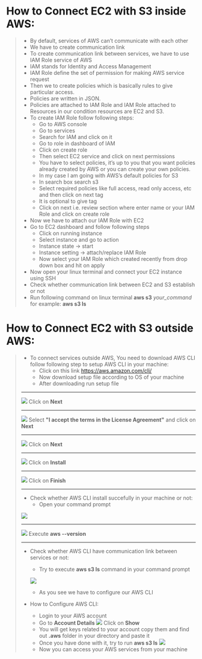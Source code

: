 # How to Connect EC2 with S3 inside AWS:
>	+ By default, services of AWS can’t communicate with each other 
>	+ We have to create communication link
>	+ To create communication link between services, we have to use IAM Role service of AWS
>	+ IAM stands for Identity and Access Management
>	+ IAM Role define the set of permission for making AWS service request
>	+ Then we to create policies which is basically rules to give particular access.
>	+ Policies are written in JSON.
>	+ Policies are attached to IAM Role and IAM Role attached to Resources in our condition resources are EC2 and S3.
>   + To create IAM Role follow following steps:
>	    + Go to AWS console
>	    + Go to services
>	    + Search for IAM and click on it
>	    + Go to role in dashboard of IAM
>	    + Click on create role
>	    + Then select EC2 service and click on next permissions
>	    + You have to select policies, it’s up to you that you want policies already created by AWS or you can create your own policies.
>	    + In my case I am going with AWS’s default policies for S3
>	    + In search box search s3
>	    + Select required policies like full access, read only access, etc and then click on next tag
>	    + It is optional to give tag
>	    + Click on next i.e. review section where enter name or your IAM Role and click on create role
> + Now we have to attach our IAM Role with EC2
> + Go to EC2 dashboard and follow following steps
>	   + Click on running instance
>	   + Select instance and go to action
>	   + Instance state -> start
>	   + Instance setting -> attach/replace IAM Role
>	   + Now select your IAM Role which created recently from drop down box and hit on apply
> +	Now open your linux terminal and connect your EC2 instance using SSH
> +	Check whether communication link between EC2 and S3 establish or not 
> +	Run following command on linux terminal
**aws s3** *your_command*\
for example: **aws s3 ls** 

# How to Connect EC2 with S3 outside AWS:

> + To connect services outside AWS, You need to download AWS CLI follow following step to setup AWS CLI in your machine: 
>      + Click on this link <https://aws.amazon.com/cli/>
>      + Now download setup file according to OS of your machine
>      + After downloading run setup file
> - - -
> ![](1.jpg)
> Click on **Next**
> - - - 
> ![](2.jpg)
> Select **"I accept the terms in the License Agreement"** and click on **Next** 
> - - -
>![](3.jpg)
> Click on **Next**
> - - -
>![](4.jpg)
> Click on **Install**
> - - -
>![](5.jpg)
> Click on **Finish**
> - - -
> + Check whether AWS CLI install succefully in your machine or not:
>      + Open your command prompt
>
>![](6.jpg)
> - - -
> ![](7.jpg)
> Execute **aws --version**
> - - -
> + Check whether AWS CLI have communication link between services or not:
>      + Try to execute **aws s3 ls** command in your command prompt 
>
>      ![](8.jpg)
>
>      + As you see we have to configure our AWS CLI
> + How to Configure AWS CLI:
>   + Login to your AWS account
>   + Go to **Account Details**
> ![](9.jpg)
> Click on **Show**
>   + You will get keys related to your account copy them and find out **.aws** folder in your directory and paste it
>   + Once you have done with it, try to run **aws s3 ls**
> ![](10.jpg)
>   + Now you can access your AWS services from your machine

